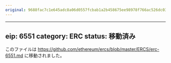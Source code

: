 ```yaml
---
original: 9688fac7c1e645adc8a06d0557fcbab1a2b458675ee98978f766ac526dc03d02
---
```


---
eip: 6551
category: ERC
status: 移動済み
---

このファイルは https://github.com/ethereum/ercs/blob/master/ERCS/erc-6551.md に移動されました。